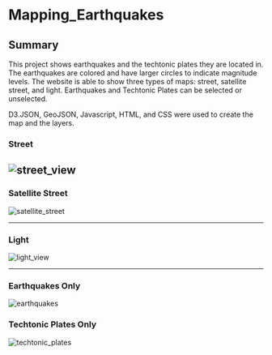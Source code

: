 # Mapping_Earthquakes

## Summary
This project shows earthquakes and the techtonic plates they are located in.  The earthquakes are colored and have larger circles to indicate magnitude levels.  The website is able to show three types of maps: street, satellite street, and light.  Earthquakes and Techtonic Plates can be selected or unselected.  

D3.JSON, GeoJSON, Javascript, HTML, and CSS were used to create the map and the layers.  

### Street
![street_view](https://raw.githubusercontent.com/jprivera49/Mapping_Earthquakes/master/Earthquake_Challenge/images/street_view.PNG)
-------------------------------------------------------------------------------------------------------------------------

### Satellite Street
![satellite_street](https://raw.githubusercontent.com/jprivera49/Mapping_Earthquakes/master/Earthquake_Challenge/images/satellite_street.PNG)

-------------------------------------------------------------------------------------------------------------------------
### Light 
![light_view](https://raw.githubusercontent.com/jprivera49/Mapping_Earthquakes/master/Earthquake_Challenge/images/light_view.PNG)

-------------------------------------------------------------------------------------------------------------------------
### Earthquakes Only
![earthquakes](https://raw.githubusercontent.com/jprivera49/Mapping_Earthquakes/master/Earthquake_Challenge/images/earthquakes.PNG)

### Techtonic Plates Only
![techtonic_plates](https://raw.githubusercontent.com/jprivera49/Mapping_Earthquakes/master/Earthquake_Challenge/images/techtonic_plates.PNG)
